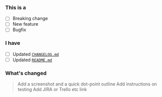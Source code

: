 ### This is a

- [ ] Breaking change
- [ ] New feature
- [ ] Bugfix

### I have

- [ ] Updated [`CHANGELOG.md`](CHANGELOG.md)
- [ ] Updated [`README.md`](README.md)

### What's changed

> Add a screenshot and a quick dot-point outline 
> Add instructions on testing
> Add JIRA or Trello etc link
